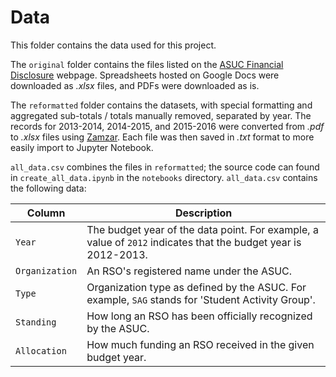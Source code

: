 # Data

This folder contains the data used for this project. 


The `original` folder contains the files listed on the [ASUC Financial Disclosure](https://asuc.org/financial-disclosure/) webpage. Spreadsheets hosted on Google Docs were downloaded as _.xlsx_ files, and PDFs were downloaded as is.


The `reformatted` folder contains the datasets, with special formatting and aggregated sub-totals / totals manually removed, separated by year. The records for 2013-2014, 2014-2015, and 2015-2016 were converted from _.pdf_ to _.xlsx_ files using [Zamzar](https://www.zamzar.com/convert/pdf-to-xlsx/). Each file was then saved in _.txt_ format to more easily import to Jupyter Notebook.


`all_data.csv` combines the files in `reformatted`; the source code can found in `create_all_data.ipynb` in the `notebooks` directory. `all_data.csv` contains the following data: 

| Column | Description |
| ----- | ----- |
| `Year` | The budget year of the data point. For example, a value of `2012` indicates that the budget year is 2012-2013. |
| `Organization` | An RSO's registered name under the ASUC. |
| `Type` | Organization type as defined by the ASUC. For example, `SAG` stands for 'Student Activity Group'. |
| `Standing` | How long an RSO has been officially recognized by the ASUC. |
| `Allocation` | How much funding an RSO received in the given budget year. |